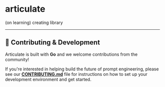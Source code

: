 # articulate
(on learning) creating library

---

## 🚀 Contributing & Development

Articulate is built with **Go** and we welcome contributions from the community!

If you're interested in helping build the future of prompt engineering, please see our **[CONTRIBUTING.md](CONTRIBUTING.md)** file for instructions on how to set up your development environment and get started.
